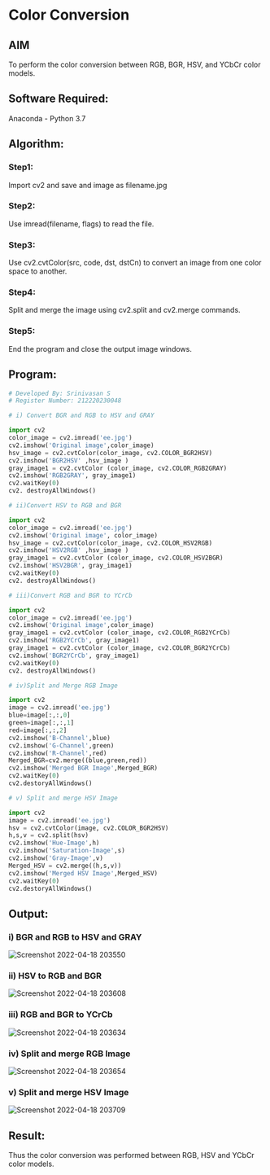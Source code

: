 # Color Conversion
## AIM
To perform the color conversion between RGB, BGR, HSV, and YCbCr color models.

## Software Required:
Anaconda - Python 3.7
## Algorithm:
### Step1:
Import cv2 and save and image as filename.jpg
<br>

### Step2:
Use imread(filename, flags) to read the file.
<br>

### Step3:
Use cv2.cvtColor(src, code, dst, dstCn) to convert an image from one color space to another.
<br>

### Step4:
Split and merge the image using cv2.split and cv2.merge commands.
<br>

### Step5:
End the program and close the output image windows.
<br>

## Program:
```python
# Developed By: Srinivasan S
# Register Number: 212220230048

# i) Convert BGR and RGB to HSV and GRAY

import cv2
color_image = cv2.imread('ee.jpg')
cv2.imshow('Original image',color_image)
hsv_image = cv2.cvtColor(color_image, cv2.COLOR_BGR2HSV)
cv2.imshow('BGR2HSV' ,hsv_image )
gray_image1 = cv2.cvtColor (color_image, cv2.COLOR_RGB2GRAY)
cv2.imshow('RGB2GRAY', gray_image1)
cv2.waitKey(0)
cv2. destroyAllWindows()

# ii)Convert HSV to RGB and BGR

import cv2
color_image = cv2.imread('ee.jpg')
cv2.imshow('Original image', color_image)
hsv_image = cv2.cvtColor(color_image, cv2.COLOR_HSV2RGB)
cv2.imshow('HSV2RGB' ,hsv_image )
gray_image1 = cv2.cvtColor (color_image, cv2.COLOR_HSV2BGR)
cv2.imshow('HSV2BGR', gray_image1)
cv2.waitKey(0)
cv2. destroyAllWindows()

# iii)Convert RGB and BGR to YCrCb

import cv2
color_image = cv2.imread('ee.jpg')
cv2.imshow('Original image',color_image)
gray_image1 = cv2.cvtColor (color_image, cv2.COLOR_RGB2YCrCb)
cv2.imshow('RGB2YCrCb', gray_image1)
gray_image1 = cv2.cvtColor (color_image, cv2.COLOR_BGR2YCrCb)
cv2.imshow('BGR2YCrCb', gray_image1)
cv2.waitKey(0)
cv2. destroyAllWindows()

# iv)Split and Merge RGB Image

import cv2
image = cv2.imread('ee.jpg')
blue=image[:,:,0]
green=image[:,:,1]
red=image[:,:,2]
cv2.imshow('B-Channel',blue)
cv2.imshow('G-Channel',green)
cv2.imshow('R-Channel',red)
Merged_BGR=cv2.merge((blue,green,red))
cv2.imshow('Merged BGR Image',Merged_BGR)
cv2.waitKey(0)
cv2.destoryAllWindows()

# v) Split and merge HSV Image

import cv2
image = cv2.imread('ee.jpg')
hsv = cv2.cvtColor(image, cv2.COLOR_BGR2HSV)
h,s,v = cv2.split(hsv)
cv2.imshow('Hue-Image',h)
cv2.imshow('Saturation-Image',s)
cv2.imshow('Gray-Image',v)
Merged_HSV = cv2.merge((h,s,v))
cv2.imshow('Merged HSV Image',Merged_HSV)
cv2.waitKey(0)
cv2.destoryAllWindows()

```
## Output:
### i) BGR and RGB to HSV and GRAY
![Screenshot 2022-04-18 203550](https://user-images.githubusercontent.com/103049243/163828719-2af928e8-0019-4aec-9845-e05c096cb47e.png)


### ii) HSV to RGB and BGR
![Screenshot 2022-04-18 203608](https://user-images.githubusercontent.com/103049243/163828744-b43f2435-8428-4aad-a9ee-2b0b42e6006c.png)


### iii) RGB and BGR to YCrCb

![Screenshot 2022-04-18 203634](https://user-images.githubusercontent.com/103049243/163828769-766f3b04-1d60-4661-bb65-7c0c6428eccc.png)

### iv) Split and merge RGB Image

![Screenshot 2022-04-18 203654](https://user-images.githubusercontent.com/103049243/163828790-a233fdaa-d323-4662-8e85-9e98c528bb4c.png)

### v) Split and merge HSV Image

![Screenshot 2022-04-18 203709](https://user-images.githubusercontent.com/103049243/163828824-59e867cb-8668-4c1c-9b09-60e881973a89.png)



## Result:
Thus the color conversion was performed between RGB, HSV and YCbCr color models.
